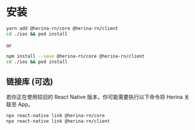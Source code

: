 # 安装

```bash
yarn add @herina-rn/core @herina-rn/client
cd ./ios && pod install
```

or

```bash
npm install --save @herina-rn/core @herina-rn/client
cd ./ios && pod install
```

## 链接库 (可选)

若你正在使用较旧的 React Native 版本，你可能需要执行以下命令将 Herina 关联至 App。

```bash
npx react-native link @herina-rn/core
npx react-native link @herina-rn/client
```
